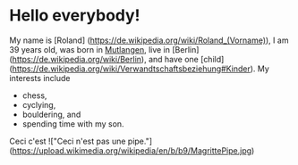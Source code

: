 # Hello everybody!

My name is [Roland] (https://de.wikipedia.org/wiki/Roland_(Vorname)), I am 39 years old, was born in [Mutlangen](https://de.wikipedia.org/wiki/Mutlangen), live in [Berlin] (https://de.wikipedia.org/wiki/Berlin), and have one [child] (https://de.wikipedia.org/wiki/Verwandtschaftsbeziehung#Kinder). My interests include

- chess,
- cyclying,
- bouldering, and
- spending time with my son.

Ceci c'est !["Ceci n'est pas une pipe."] (https://upload.wikimedia.org/wikipedia/en/b/b9/MagrittePipe.jpg)
